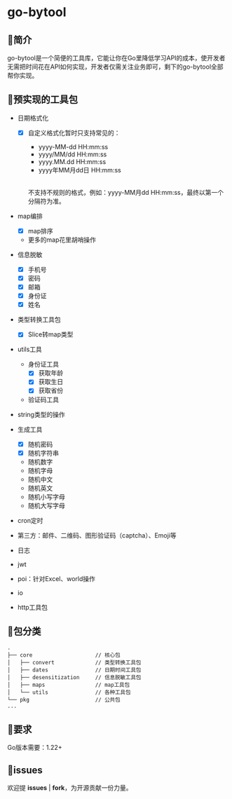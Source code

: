 # go-bytool

## 🥤简介

go-bytool是一个简便的工具库，它能让你在Go里降低学习API的成本，使开发者无需把时间花在API如何实现，开发者仅需关注业务即可，剩下的go-bytool全部帮你实现。

## 🍉预实现的工具包

- 日期格式化
    - [x] 自定义格式化暂时只支持常见的：
        - yyyy-MM-dd HH:mm:ss
        - yyyy/MM/dd HH:mm:ss
        - yyyy.MM.dd HH:mm:ss
        - yyyy年MM月dd日 HH:mm:ss

      <br/>不支持不规则的格式，例如：yyyy-MM月dd HH:mm:ss，最终以第一个分隔符为准。

- map编排
    - [x] map排序
    - 更多的map花里胡哨操作

- 信息脱敏
    - [x] 手机号
    - [x] 密码
    - [x] 邮箱
    - [x] 身份证
    - [x] 姓名

- 类型转换工具包
    - [x] Slice转map类型

- utils工具
    - 身份证工具
        - [x] 获取年龄
        - [x] 获取生日
        - [x] 获取省份
    - 验证码工具

- string类型的操作
- 生成工具
    - [x] 随机密码
    - [x] 随机字符串
    - 随机数字
    - 随机字母
    - 随机中文
    - 随机英文
    - 随机小写字母
    - 随机大写字母
- cron定时
- 第三方：邮件、二维码、图形验证码（captcha）、Emoji等
- 日志
- jwt
- poi：针对Excel、world操作
- io
- http工具包

## 🍑包分类

```
.
├── core                    // 核心包
│   ├── convert             // 类型转换工具包
│   ├── dates               // 日期时间工具包
│   ├── desensitization     // 信息脱敏工具包
│   ├── maps                // map工具包
│   └── utils               // 各种工具包
└── pkg                     // 公共包
...
``` 

## 🍊要求

Go版本需要：1.22+ <br/>

## 🍓issues

欢迎提 **issues** | **fork**，为开源贡献一份力量。